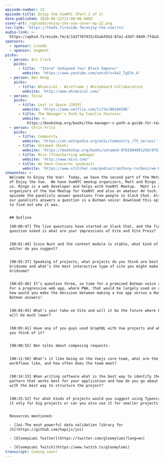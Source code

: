 ```yaml
---
episode-number: 22
episode-title: Enjoy the VueNYC (Part 2 of 2)
date-published: 2020-06-22T11:00:00.000Z
cover-art: /uploads/enjoy-the-vue-cover-ep-22.png
rss-link: 'https://feeds.fireside.fm/enjoy-the-vue/rss'
audio-link: >-
  https://aphid.fireside.fm/d/1437767933/41abfd1d-87a1-43d7-94d9-7fda3a5120e1/9b5ef94a-67b2-40f6-81da-f2b83d071e9d.mp3
sponsors:
  - sponsor: Linode
  - sponsor: Segment
picks:
  - person: Ari Clark
    picks:
      - title: '"Storm" Godspeed You! Black Emperor'
        website: 'https://www.youtube.com/watch?v=5eZ_TgE3x_A'
  - person: Ben Hong
    picks:
      - title: Whimsical - Wireframe / Whiteboard Collaboration
        website: 'http://www.whimsical.com/'
  - person: Tessa
    picks:
      - title: Lost in Space (2019)
        website: 'https://www.netflix.com/title/80104198'
      - title: The Manager's Path by Camille Fournier
        website: >-
          https://bookshop.org/books/the-manager-s-path-a-guide-for-tech-leaders-navigating-growth-and-change/9781491973899
  - person: Chris Fritz
    picks:
      - title: Community
        website: 'https://en.wikipedia.org/wiki/Community_(TV_series)'
      - title: Untamed (book)
        website: 'https://bookshop.org/books/untamed-9781984801258/9781984801258'
      - title: Miro (flowcharting webapp)
        website: 'http://www.miro.com/'
      - title: We Have Concerns (podcast)
        website: 'https://www.stitcher.com/podcast/anthony-carboni/we-have-concerns'
shownotes: >-
  Welcome to Enjoy the Vue!  Today, we have the second part of the Meta episode
  of Enjoy the Vue.  We have VueNYC meetup organizers, Matt and Ringo joining
  us. Ringo is a web developer and helps with VueNYC Meetup.  Matt is one of the
  organizers of the Vue Meetup for VueNYC and also an amateur AV tech. In this
  episode the panelists answer questions from people in Slack Chat. Also, one of
  our panelists answers a question in a Batman voice! Download this episode now
  to find out who it was.


  ## Outline

  [00:00:47] The live questions have started on Slack Chat, and the first
  question asked is what are your impressions of Vite and Vite Press?


  [00:01:49] Since Nuxt and the content module is stable, what kind of markdown
  editor do you suggest?


  [00:02:37] Speaking of projects, what projects do you think are best for
  Gridsome and what’s the most interactive type of site you might make with
  Gridsome?


  [00:03:46] It’s question three, so time for a promised Batman voice reveal☺. 
  For a progressive web app, where PWA, that would be largely used on a phone,
  how would you make the decision between making a Vue app versus a Nuxt app?
  Batman answers!


  [00:04:45] What’s your take on Vite and will it be the future where build time
  will be much lower?


  [00:05:41] Have any of you guys used GraphQL with Vue projects and what did
  you think of it?


  [00:08:55] Ben talks about composing requests.


  [00:11:56] What’s it like being on the Vuejs core team, what are the team’s
  workflows like, and how often does the team meet?


  [00:14:33] When writing software what is the best way to identify the design
  pattern that works best for your application and how do you go about coming up
  with the best way to structure the project?


  [00:25:52] For what kinds of projects would you suggest using Typescript? Is
  it only for big projects or can you also use it for smaller projects?


  Resources mentioned:

  - [Joi-The most powerful data validation library for
  JS](https://github.com/hapijs/joi)

  - [GloomyLumi Twitter](https://twitter.com/gloomylumi?lang=en)

  - [GloomyLumi Twitch](https://www.twitch.tv/gloomylumi)
transcript: Coming soon!
---
```

